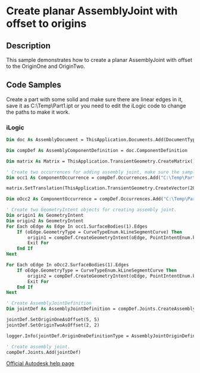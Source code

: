 # Create planar AssemblyJoint with offset to origins

## Description
This sample demonstrates how to create a planar AssemblyJoint with offset to the OriginOne and OriginTwo.

## Code Samples 
Create a part with some solid and make sure there are linear edges in it, save it as C:\Temp\Part1.ipt or you need to edit the iLogic code to change the paths to make it work.

### iLogic
```vb
Dim doc As AssemblyDocument = ThisApplication.Documents.Add(DocumentTypeEnum.kAssemblyDocumentObject)

Dim compDef As AssemblyComponentDefinition = doc.ComponentDefinition

Dim matrix As Matrix = ThisApplication.TransientGeometry.CreateMatrix()

' Create two occurrences for adding assembly joint, make sure the sample Part1 has linear edge in it.
Dim occ1 As ComponentOccurrence = compDef.Occurrences.Add("C:\Temp\Part1.ipt", matrix)

matrix.SetTranslation(ThisApplication.TransientGeometry.CreateVector(20, 20, 20))

Dim oOcc2 As ComponentOccurrence = compDef.Occurrences.Add("C:\Temp\Part1.ipt", matrix)

' Create two GeometryIntent objects for creating assembly joint.
Dim origin1 As GeometryIntent
Dim origin2 As GeometryIntent
For Each oEdge As Edge In occ1.SurfaceBodies(1).Edges
    If (oEdge.GeometryType = CurveTypeEnum.kLineSegmentCurve) Then
        origin1 = compDef.CreateGeometryIntent(oEdge, PointIntentEnum.kMidPointIntent)
        Exit For
    End If
Next

For Each oEdge In oOcc2.SurfaceBodies(1).Edges
    If oEdge.GeometryType = CurveTypeEnum.kLineSegmentCurve Then
        origin2 = compDef.CreateGeometryIntent(oEdge, PointIntentEnum.kMidPointIntent)
        Exit For
    End If
Next

' Create AssemblyJointDefinition
Dim jointDef As AssemblyJointDefinition = compDef.Joints.CreateAssemblyJointDefinition(AssemblyJointTypeEnum.kPlanarJointType, origin1, origin2)

jointDef.SetOriginOneAsOffset(5, 5)
jointDef.SetOriginTwoAsOffset(2, 2)

logger.Info(jointDef.OriginOneDefinitionType = AssemblyJointOriginDefinitionTypeEnum.kOffsetOriginDefinitionType)

' Create assembly joint.
compDef.Joints.Add(jointDef)
```
[Official Autodesk help page](https://help.autodesk.com/view/INVNTOR/2025/ENU/?guid=AssemblyJointDefinition_SetOriginOneAsOffset_Sample)